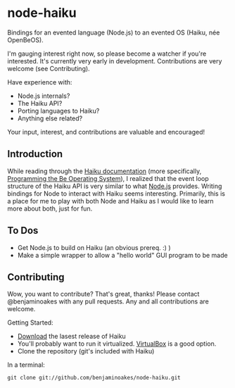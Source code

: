 node-haiku
==========

Bindings for an evented language (Node.js) to an evented OS (Haiku, née OpenBeOS).

I'm gauging interest right now, so please become a watcher if you're interested.  It's currently very early in development.  Contributions are very welcome (see Contributing).

Have experience with:

* Node.js internals?
* The Haiku API?
* Porting languages to Haiku?
* Anything else related?

Your input, interest, and contributions are valuable and encouraged!

Introduction
------------

While reading through the [Haiku documentation][hdocs] (more specifically, [Programming the Be Operating System][pbeos]), I realized that the event loop structure of the Haiku API is very similar to what [Node.js][njs] provides.  Writing bindings for Node to interact with Haiku seems interesting.  Primarily, this is a place for me to play with both Node and Haiku as I would like to learn more about both, just for fun.

  [hdocs]: http://haiku-os.org/documents
  [pbeos]: http://haiku-os.org/legacy-docs/programming_the_be_operating_system.pdf
  [njs]: http://nodejs.org/

To Dos
------

* Get Node.js to build on Haiku (an obvious prereq. :) )
* Make a simple wrapper to allow a "hello world" GUI program to be made

Contributing
------------

Wow, you want to contribute?  That's great, thanks!  Please contact @benjaminoakes with any pull requests.  Any and all contributions are welcome.

Getting Started:

* [Download][hdl] the lasest release of Haiku
* You'll probably want to run it virtualized.  [VirtualBox][vboxdl] is a good option.
* Clone the repository (git's included with Haiku)
  
In a terminal:

    git clone git://github.com/benjaminoakes/node-haiku.git

  [hdl]: http://haiku-os.org/get-haiku
  [vboxdl]: http://www.virtualbox.org/wiki/Downloads
  [njsdl]: http://nodejs.org/dist/node-v0.4.7.tar.gz
